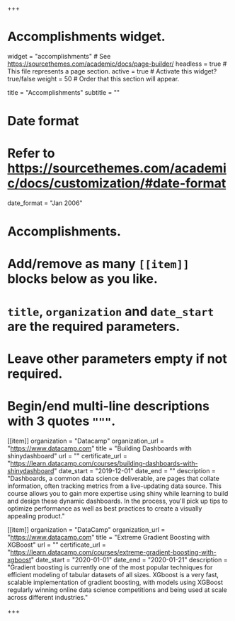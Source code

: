 +++
# Accomplishments widget.
widget = "accomplishments"  # See https://sourcethemes.com/academic/docs/page-builder/
headless = true  # This file represents a page section.
active = true  # Activate this widget? true/false
weight = 50  # Order that this section will appear.

title = "Accomplish&shy;ments"
subtitle = ""

# Date format
#   Refer to https://sourcethemes.com/academic/docs/customization/#date-format
date_format = "Jan 2006"

# Accomplishments.
#   Add/remove as many `[[item]]` blocks below as you like.
#   `title`, `organization` and `date_start` are the required parameters.
#   Leave other parameters empty if not required.
#   Begin/end multi-line descriptions with 3 quotes `"""`.


[[item]]
  organization = "Datacamp"
  organization_url = "https://www.datacamp.com"
  title = "Building Dashboards with shinydashboard"
  url = ""
  certificate_url = "https://learn.datacamp.com/courses/building-dashboards-with-shinydashboard"
  date_start = "2019-12-01"
  date_end = ""
  description = "Dashboards, a common data science deliverable, are pages that collate information, often tracking metrics from a live-updating data source. This course allows you to gain more expertise using shiny while learning to build and design these dynamic dashboards. In the process, you'll pick up tips to optimize performance as well as best practices to create a visually appealing product."
  
[[item]]
  organization = "DataCamp"
  organization_url = "https://www.datacamp.com"
  title = "Extreme Gradient Boosting with XGBoost"
  url = ""
  certificate_url = "https://learn.datacamp.com/courses/extreme-gradient-boosting-with-xgboost"
  date_start = "2020-01-01"
  date_end = "2020-01-21"
  description = "Gradient boosting is currently one of the most popular techniques for efficient modeling of tabular datasets of all sizes. XGboost is a very fast, scalable implementation of gradient boosting, with models using XGBoost regularly winning online data science competitions and being used at scale across different industries."

+++
